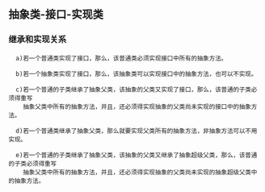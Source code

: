 

## 抽象类-接口-实现类


### 继承和实现关系
      a)若一个普通类实现了接口，那么，该普通类必须实现接口中所有的抽象方法。
      
      b)若一个抽象类实现了接口，那么，该抽象类可以实现接口中的抽象方法，也可以不实现。
      
      c)若一个普通的子类继承了抽象父类，该抽象的父类又实现了接口，那么，该普通的子类必须得重写
        抽象父类中所有的抽象方法，并且，还必须得实现抽象的父类尚未实现的接口中的抽象方法。
        
      d)若一个普通类继承了抽象父类，那么就要实现父类所有的抽象方法，非抽象方法可以不用实现。
      
      e)若一个普通的子类继承了抽象父类，该抽象的父类又继承了抽象超级父类，那么，该普通的子类必须得重写
        抽象父类中所有的抽象方法，并且，还必须得实现抽象的父类尚未实现的抽象超级父类中的抽象方法。
